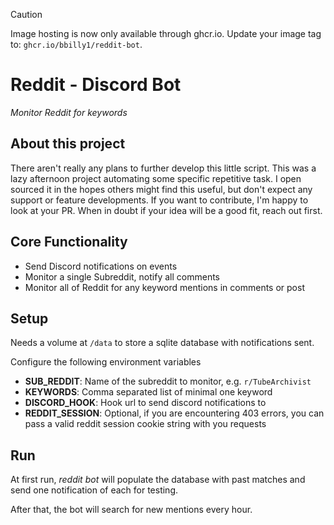 > [!CAUTION]
> Image hosting is now only available through ghcr.io. Update your image tag to: `ghcr.io/bbilly1/reddit-bot`.

# Reddit - Discord Bot
*Monitor Reddit for keywords*

## About this project
There aren't really any plans to further develop this little script. This was a lazy afternoon project automating some specific repetitive task. I open sourced it in the hopes others might find this useful, but don't expect any support or feature developments. If you want to contribute, I'm happy to look at your PR. When in doubt if your idea will be a good fit, reach out first.

## Core Functionality
- Send Discord notifications on events
- Monitor a single Subreddit, notify all comments
- Monitor all of Reddit for any keyword mentions in comments or post

## Setup
Needs a volume at `/data` to store a sqlite database with notifications sent.

Configure the following environment variables
- **SUB_REDDIT**: Name of the subreddit to monitor, e.g. `r/TubeArchivist`
- **KEYWORDS**: Comma separated list of minimal one keyword
- **DISCORD_HOOK**: Hook url to send discord notifications to
- **REDDIT_SESSION**: Optional, if you are encountering 403 errors, you can pass a valid reddit session cookie string with you requests

## Run
At first run, *reddit bot* will populate the database with past matches and send one notification of each for testing.  

After that, the bot will search for new mentions every hour.
